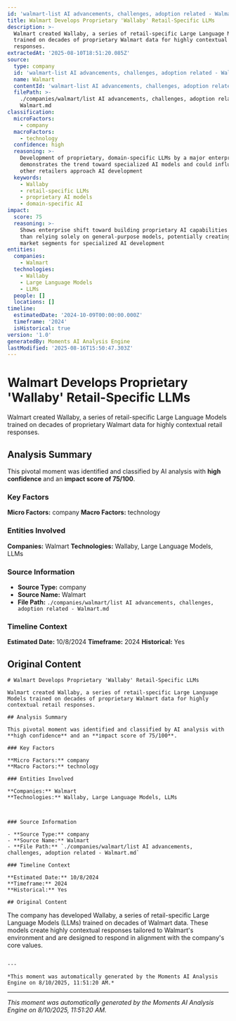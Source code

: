 ```yaml
---
id: 'walmart-list AI advancements, challenges, adoption related - Walmart-moment-2'
title: Walmart Develops Proprietary 'Wallaby' Retail-Specific LLMs
description: >-
  Walmart created Wallaby, a series of retail-specific Large Language Models
  trained on decades of proprietary Walmart data for highly contextual retail
  responses.
extractedAt: '2025-08-10T18:51:20.085Z'
source:
  type: company
  id: 'walmart-list AI advancements, challenges, adoption related - Walmart'
  name: Walmart
  contentId: 'walmart-list AI advancements, challenges, adoption related - Walmart'
  filePath: >-
    ./companies/walmart/list AI advancements, challenges, adoption related -
    Walmart.md
classification:
  microFactors:
    - company
  macroFactors:
    - technology
  confidence: high
  reasoning: >-
    Development of proprietary, domain-specific LLMs by a major enterprise
    demonstrates the trend toward specialized AI models and could influence how
    other retailers approach AI development
  keywords:
    - Wallaby
    - retail-specific LLMs
    - proprietary AI models
    - domain-specific AI
impact:
  score: 75
  reasoning: >-
    Shows enterprise shift toward building proprietary AI capabilities rather
    than relying solely on general-purpose models, potentially creating new
    market segments for specialized AI development
entities:
  companies:
    - Walmart
  technologies:
    - Wallaby
    - Large Language Models
    - LLMs
  people: []
  locations: []
timeline:
  estimatedDate: '2024-10-09T00:00:00.000Z'
  timeframe: '2024'
  isHistorical: true
version: '1.0'
generatedBy: Moments AI Analysis Engine
lastModified: '2025-08-16T15:50:47.303Z'
---
```

# Walmart Develops Proprietary 'Wallaby' Retail-Specific LLMs

Walmart created Wallaby, a series of retail-specific Large Language Models trained on decades of proprietary Walmart data for highly contextual retail responses.

## Analysis Summary

This pivotal moment was identified and classified by AI analysis with **high confidence** and an **impact score of 75/100**.

### Key Factors

**Micro Factors:** company
**Macro Factors:** technology

### Entities Involved

**Companies:** Walmart
**Technologies:** Wallaby, Large Language Models, LLMs



### Source Information

- **Source Type:** company
- **Source Name:** Walmart
- **File Path:** `./companies/walmart/list AI advancements, challenges, adoption related - Walmart.md`

### Timeline Context

**Estimated Date:** 10/8/2024
**Timeframe:** 2024
**Historical:** Yes

## Original Content

```
# Walmart Develops Proprietary 'Wallaby' Retail-Specific LLMs

Walmart created Wallaby, a series of retail-specific Large Language Models trained on decades of proprietary Walmart data for highly contextual retail responses.

## Analysis Summary

This pivotal moment was identified and classified by AI analysis with **high confidence** and an **impact score of 75/100**.

### Key Factors

**Micro Factors:** company
**Macro Factors:** technology

### Entities Involved

**Companies:** Walmart
**Technologies:** Wallaby, Large Language Models, LLMs



### Source Information

- **Source Type:** company
- **Source Name:** Walmart
- **File Path:** `./companies/walmart/list AI advancements, challenges, adoption related - Walmart.md`

### Timeline Context

**Estimated Date:** 10/8/2024
**Timeframe:** 2024
**Historical:** Yes

## Original Content

```
The company has developed Wallaby, a series of retail-specific Large Language Models (LLMs) trained on decades of Walmart data. These models create highly contextual responses tailored to Walmart's environment and are designed to respond in alignment with the company's core values.
```

---

*This moment was automatically generated by the Moments AI Analysis Engine on 8/10/2025, 11:51:20 AM.*

```

---

*This moment was automatically generated by the Moments AI Analysis Engine on 8/10/2025, 11:51:20 AM.*
